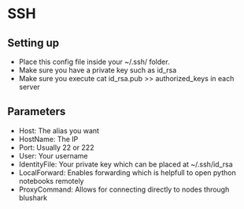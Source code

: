 # SSH

## Setting up
- Place this config file inside your ~/.ssh/ folder.
- Make sure you have a private key such as id_rsa
- Make sure you execute cat id_rsa.pub >> authorized_keys in each server

## Parameters
- Host: The alias you want
- HostName: The IP 
- Port: Usually 22 or 222
- User: Your username
- IdentityFile: Your private key which can be placed at ~/.ssh/id_rsa
- LocalForward: Enables forwarding which is helpfull to open python notebooks remotely
- ProxyCommand: Allows for connecting directly to nodes through blushark

